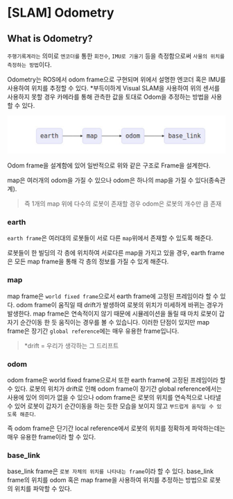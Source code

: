 # [SLAM] Odometry

## What is Odometry?

`주행기록계라는` 의미로 `엔코더를` 통한 `회전수`, `IMU로 기울기` 등을 측정함으로써 `사물의 위치를 측정하는 방법`이다.

Odometry는 ROS에서 odom frame으로 구현되며 위에서 설명한 엔코더 혹은 IMU를 사용하여 위치를 추정할 수 있다. *부득이하게 Visual SLAM을 사용하여 위의 센서를 사용하지 못할 경우 카메라를 통해 관측한 값을 토대로 Odom을 추정하는 방법을 사용할 수 있다.

![스크린샷 2023-02-15 오후 11.39.40.png](%5BSLAM%5D%20Odometry%204ee5ce6142504acd9d55f2fe3ea82f19/%25E1%2584%2589%25E1%2585%25B3%25E1%2584%258F%25E1%2585%25B3%25E1%2584%2585%25E1%2585%25B5%25E1%2586%25AB%25E1%2584%2589%25E1%2585%25A3%25E1%2586%25BA_2023-02-15_%25E1%2584%258B%25E1%2585%25A9%25E1%2584%2592%25E1%2585%25AE_11.39.40.png)

Odom frame을 설계함에 있어 일반적으로 위와 같은 구조로 Frame을 설계한다.

map은 여러개의 odom을 가질 수 있으나 odom은 하나의 map을 가질 수 있다(종속관계). 

> 즉 1개의 map 위에 다수의 로봇이 존재할 경우 odom은 로봇의 개수만 큼 존재
> 

### earth

`earth frame`은 여러대의 로봇들이 서로 다른 `map`위에서 존재할 수 있도록 해준다.

로봇들이 한 빌딩의 각 층에 위치하여 서로다른 map을 가지고 있을 경우, earth  frame은 모든 map frame을 통해 각 층의 정보를 가질 수 있게 해준다.

### map

map frame은 `world fixed frame`으로서 earth frame에 고정된 프레임이라 할 수 있다.
odom frame이 움직일 때 drift가 발생하여 로봇의 위치가 미세하게 바뀌는 경우가 발생한다. map frame은 연속적이지 않기 때문에 시뮬레이션을 돌릴 때 마치 로봇이 갑자기 순간이동 한 듯 움직이는 경우를 볼 수 있습니다. 이러한 단점이 있지만 map frame은 장기간 `global reference`에는 매우 유용한 frame입니다.

> *drift = 우리가 생각하는 그 드리프트
> 

### odom

odom frame은 world fixed frame으로서 또한 earth frame에 고정된 프레임이라 할 수 있다. 로봇의 위치가 drift로 인해 odom frame이 장기간 global reference에서는 사용에 있어 의미가 없을 수 있으나 odom frame은 로봇의 위치를 연속적으로 나타낼 수 있어 로봇이 갑자기 순간이동을 하는 듯한 모습을 보이지 않고 `부드럽게 움직일 수 있도록 해준다`.

즉 odom frame은 단기간 local reference에서 로봇의 위치를 정확하게 파악하는데는 매우 유용한 frame이라 할 수 있다.

### base_link

base_link frame은 `로봇 자체의 위치를 나타내는 frame`이라 할 수 있다. base_link frame의 위치를 odom 혹은 map frame을 사용하여 위치를 추정하는 방법으로 로봇의 위치를 파악할 수 있다.